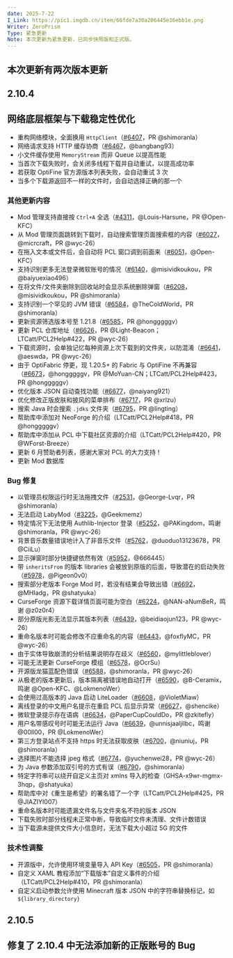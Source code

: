 ```yaml
---
date: 2025-7-22
I_Link: https://pic1.imgdb.cn/item/66fde7a30a206445e36ebb1e.png
Writer: ZeroPrism
Type: 紧急更新
Note: 本次更新为紧急更新，已同步快照版和正式版。
---
```

## 本次更新有两次版本更新

## 2.10.4
## 网络底层框架与下载稳定性优化  
- <paracolor color="Orange"/>重构网络模块，全面换用 `HttpClient`（[#6407](https://github.com/Hex-Dragon/PCL2/issues/6407)，PR @shimoranla）  
- 网络请求支持 HTTP 缓存协商（[#6467](https://github.com/Hex-Dragon/PCL2/issues/6467)，@bangbang93）  
- 小文件缓存使用 `MemoryStream` 而非 Queue 以提高性能  
- 当首次下载失败时，会关闭多线程下载并自动重试，以提高成功率  
- 若获取 OptiFine 官方源版本列表失败，会自动重试 3 次  
- 当多个下载源返回不一样的文件时，会自动选择正确的那一个  

### 其他更新内容  
- <paracolor color="Orange"/>Mod 管理支持直接按 `Ctrl+A` 全选（[#4311](https://github.com/Hex-Dragon/PCL2/issues/4311)，@Louis-Harsune，PR @Open-KFC）  
- <paracolor color="Orange"/>从 Mod 管理页面跳转到下载时，自动搜索管理页面搜索框的内容（[#6027](https://github.com/Hex-Dragon/PCL2/issues/6027)，@micrcraft，PR @wyc-26）  
- <paracolor color="Orange"/>在拖入文本或文件后，会自动将 PCL 窗口调到前面来（[#6051](https://github.com/Hex-Dragon/PCL2/issues/6051)，@Open-KFC）  
- <paracolor color="Orange"/>支持识别更多无法登录微软账号的情况（[#6140](https://github.com/Hex-Dragon/PCL2/issues/6140)，@misividkoukou，PR @baiyuexiao496）  
- <paracolor color="Orange"/>在将文件/文件夹删除到回收站时会显示系统删除弹窗（[#6208](https://github.com/Hex-Dragon/PCL2/issues/6208)，@misividkoukou，PR @shimoranla）  
- <paracolor color="Orange"/>支持识别一个罕见的 JVM 错误（[#6584](https://github.com/Hex-Dragon/PCL2/issues/6584)，@TheColdWorld，PR @shimoranla）  
- <paracolor color="Orange"/>更新资源筛选版本号至 1.21.8（[#6585](https://github.com/Hex-Dragon/PCL2/issues/6585)，PR @hongggggv）  
- <paracolor color="Orange"/>更新 PCL 仓库地址（[#6626](https://github.com/Hex-Dragon/PCL2/issues/6626)，PR @Light-Beacon；LTCatt/PCL2Help#422，PR @wyc-26）  
- <paracolor color="Orange"/>下载资源时，会单独记忆每种资源上次下载到的文件夹，以防混淆（[#6641](https://github.com/Hex-Dragon/PCL2/issues/6641)，@aeswda，PR @wyc-26）  
- <paracolor color="Orange"/>由于 OptiFabric 停更，现 1.20.5+ 的 Fabric 与 OptiFine 不再兼容（[#6673](https://github.com/Hex-Dragon/PCL2/issues/6673)，@hongggggv，PR @MoYuan-CN；LTCatt/PCL2Help#423，PR @hongggggv）  
- 优化版本 JSON 自动查找功能（[#6677](https://github.com/Hex-Dragon/PCL2/issues/6677)，@naiyang921）  
- <paracolor color="Orange"/>优化修改正版皮肤和披风的菜单排布（[#6717](https://github.com/Hex-Dragon/PCL2/issues/6717)，PR @xrlzu）  
- <paracolor color="Orange"/>搜索 Java 时会搜索 `.jdks` 文件夹（[#6795](https://github.com/Hex-Dragon/PCL2/issues/6795)，PR @lingting）  
- <paracolor color="Orange"/>帮助库中添加对 NeoForge 的介绍（LTCatt/PCL2Help#418，PR @hongggggv）  
- <paracolor color="Orange"/>帮助库中添加从 PCL 中下载社区资源的介绍（LTCatt/PCL2Help#420，PR @WForst-Breeze）  
- 更新 6 月赞助者列表，感谢大家对 PCL 的大力支持！  
- 更新 Mod 数据库  

### Bug 修复  
- <paracolor color="Orange"/>以管理员权限运行时无法拖拽文件（[#2531](https://github.com/Hex-Dragon/PCL2/issues/2531)，@George-Lvqr，PR @shimoranla）  
- 无法启动 LabyMod（[#3225](https://github.com/Hex-Dragon/PCL2/issues/3225)，@Geekmemz）  
- <paracolor color="Orange"/>特定情况下无法使用 Authlib-Injector 登录（[#5252](https://github.com/Hex-Dragon/PCL2/issues/5252)，@PAKingdom，鸣谢 @shimoranla，PR @wyc-26）  
- <paracolor color="Orange"/>背景音乐数量错误地计入了非音乐文件（[#5762](https://github.com/Hex-Dragon/PCL2/issues/5762)，@duoduo13123678，PR @CiiLu）  
- 显示弹窗时部分快捷键依然有效（[#5952](https://github.com/Hex-Dragon/PCL2/issues/5952)，@666445）  
- 带 `inheritsFrom` 的版本 libraries 会被放到原版的后面，导致潜在的启动失败（[#5978](https://github.com/Hex-Dragon/PCL2/issues/5978)，@Pigeon0v0）  
- <paracolor color="Orange"/>搜索部分老版本 Forge Mod 时，若没有结果会导致出错（[#6692](https://github.com/Hex-Dragon/PCL2/issues/6692)，@MHIadg，PR @shatyuka）  
- CurseForge 资源下载详情页面可能为空白（[#6224](https://github.com/Hex-Dragon/PCL2/issues/6224)，@NAN-aNumBeR，鸣谢 @z0z0r4）  
- <paracolor color="Orange"/>部分原版光影无法显示其版本列表（[#6439](https://github.com/Hex-Dragon/PCL2/issues/6439)，@beidiaojun123，PR @wyc-26）  
- <paracolor color="Orange"/>重命名版本时可能会修改不应重命名的内容（[#6443](https://github.com/Hex-Dragon/PCL2/issues/6443)，@foxflyMC，PR @wyc-26）  
- 由于实体导致崩溃的分析结果说明存在歧义（[#6560](https://github.com/Hex-Dragon/PCL2/issues/6560)，@mylittleblover）  
- 可能无法更新 CurseForge 模组（[#6578](https://github.com/Hex-Dragon/PCL2/issues/6578)，@OcrSu）  
- <paracolor color="Orange"/>开源版龙猫蓝配色错误（[#6588](https://github.com/Hex-Dragon/PCL2/issues/6588)，@shimoranla，PR @wyc-26）  
- 从极老的版本更新后，版本隔离被错误地自动打开（[#6590](https://github.com/Hex-Dragon/PCL2/issues/6590)，@B-Ceramix，鸣谢 @Open-KFC、@LokmenoWer）  
- 会使用过高版本的 Java 启动 LiteLoader（[#6608](https://github.com/Hex-Dragon/PCL2/issues/6608)，@VioletMiaw）  
- 离线登录的中文用户名提示在重启 PCL 后显示异常（[#6627](https://github.com/Hex-Dragon/PCL2/issues/6627)，@shencike）  
- <paracolor color="Orange"/>微软登录提示存在语病（[#6634](https://github.com/Hex-Dragon/PCL2/issues/6634)，@PaperCupCouldDo，PR @zkitefly）  
- 用户名带感叹号时可能无法运行 Java（[#6639](https://github.com/Hex-Dragon/PCL2/issues/6639)，@unnisjaaljilbc，鸣谢 @00ll00，PR @LokmenoWer）  
- <paracolor color="Orange"/>第三方登录站点不支持 https 时无法获取皮肤（[#6700](https://github.com/Hex-Dragon/PCL2/issues/6700)，@niuniuj，PR @shimoranla）  
- <paracolor color="Orange"/>选择图片不能选择 jpeg 格式（[#6774](https://github.com/Hex-Dragon/PCL2/issues/6774)，@yuchenwei28，PR @wyc-26）  
- 为 Java 参数添加双引号的方式有误（[#6790](https://github.com/Hex-Dragon/PCL2/issues/6790)，@shimoranla）  
- 特定字符串可以绕开自定义主页对 xmlns 导入的检查（GHSA-x9wr-mgmx-3hqp，@shatyuka）  
- 帮助库中对《重生是希望》的署名错了一个字（LTCatt/PCL2Help#425，PR @JIAZIYI007）  
- 重命名版本时可能遗漏文件名与文件夹名不符的版本 JSON  
- 下载失败时部分线程未正常中断，导致临时文件未清理、文件计数错误  
- 当下载源未提供文件大小信息时，无法下载大小超过 5G 的文件  

### 技术性调整  
- <paracolor color="Orange"/>开源版中，允许使用环境变量导入 API Key（[#6505](https://github.com/Hex-Dragon/PCL2/issues/6505)，PR @shimoranla）  
- 自定义 XAML 教程添加“下载版本”自定义事件的介绍（LTCatt/PCL2Help#410，PR @shimoranla）  
- 自定义启动参数允许使用 Minecraft 版本 JSON 中的字符串替换标记，如 `${library_directory}` 

## 2.10.5

## 修复了 2.10.4 中无法添加新的正版账号的 Bug
